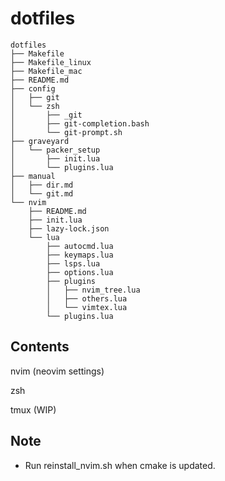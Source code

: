 # dotfiles
```
dotfiles
├── Makefile
├── Makefile_linux
├── Makefile_mac
├── README.md
├── config
│   ├── git
│   └── zsh
│       ├── _git
│       ├── git-completion.bash
│       └── git-prompt.sh
├── graveyard
│   └── packer_setup
│       ├── init.lua
│       └── plugins.lua
├── manual
│   ├── dir.md
│   └── git.md
└── nvim
    ├── README.md
    ├── init.lua
    ├── lazy-lock.json
    └── lua
        ├── autocmd.lua
        ├── keymaps.lua
        ├── lsps.lua
        ├── options.lua
        ├── plugins
        │   ├── nvim_tree.lua
        │   ├── others.lua
        │   └── vimtex.lua
        └── plugins.lua
```

## Contents
nvim (neovim settings)

zsh

tmux (WIP)

## Note
- Run reinstall\_nvim.sh when cmake is updated.

